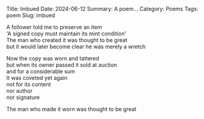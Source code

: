Title: Imbued
Date: 2024-06-12
Summary: A poem...
Category: Poems
Tags: poem
Slug: imbued

A follower told me to preserve an item  
'A signed copy must maintain its mint condition'  
The man who created it was thought to be great  
but it would later become clear he was merely a wretch  
  
Now the copy was worn and tattered  
but when its owner passed it sold at auction  
and for a considerable sum  
It was coveted yet again  
not for its content  
nor author  
nor signature  
  
The man who made it worn was thought to be great  
